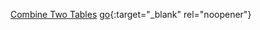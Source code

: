 [Combine Two Tables](https://leetcode.com/problems/combine-two-tables/)
[go](https://leetcode.com/problems/combine-two-tables/){:target="_blank" rel="noopener"}
